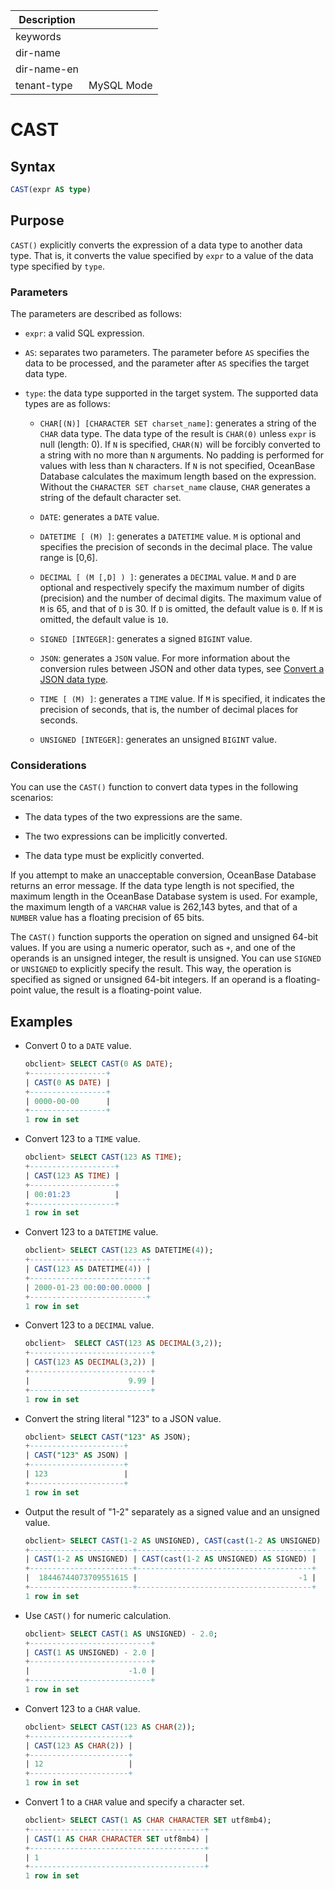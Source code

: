 | Description   |                 |
|---------------|-----------------|
| keywords      |                 |
| dir-name      |                 |
| dir-name-en   |                 |
| tenant-type   | MySQL Mode      |

# CAST

## Syntax

```sql
CAST(expr AS type)
```

## Purpose

`CAST()` explicitly converts the expression of a data type to another data type. That is, it converts the value specified by `expr` to a value of the data type specified by `type`.

### Parameters

The parameters are described as follows:

* `expr`: a valid SQL expression.

* `AS`: separates two parameters. The parameter before `AS` specifies the data to be processed, and the parameter after `AS` specifies the target data type.

* `type`: the data type supported in the target system. The supported data types are as follows:

   * `CHAR[(N)] [CHARACTER SET charset_name]`: generates a string of the `CHAR` data type. The data type of the result is `CHAR(0)` unless `expr` is null (length: 0). If `N` is specified, `CHAR(N)` will be forcibly converted to a string with no more than `N` arguments. No padding is performed for values with less than `N` characters. If `N` is not specified, OceanBase Database calculates the maximum length based on the expression. Without the `CHARACTER SET charset_name` clause, `CHAR` generates a string of the default character set.

   * `DATE`: generates a `DATE` value.

   * `DATETIME [ (M) ]`: generates a `DATETIME` value. `M` is optional and specifies the precision of seconds in the decimal place. The value range is \[0,6\].

   * `DECIMAL [ (M [,D] ) ]`: generates a `DECIMAL` value. `M` and `D` are optional and respectively specify the maximum number of digits (precision) and the number of decimal digits. The maximum value of `M` is 65, and that of `D` is 30. If `D` is omitted, the default value is `0`. If `M` is omitted, the default value is `10`.

   * `SIGNED [INTEGER]`: generates a signed `BIGINT` value.

   * `JSON`: generates a `JSON` value. For more information about the conversion rules between JSON and other data types, see [Convert a JSON data type](../../../100.basic-elements-of-mysql-mode/100.data-type-of-mysql-mode/800.json-formatted-data-type-of-mysql-mode/400.json-formatted-data-type-conversion-of-mysql-mode.md).

   * `TIME [ (M) ]`: generates a `TIME` value. If `M` is specified, it indicates the precision of seconds, that is, the number of decimal places for seconds.

   * `UNSIGNED [INTEGER]`: generates an unsigned `BIGINT` value.

### Considerations

You can use the `CAST()` function to convert data types in the following scenarios:

* The data types of the two expressions are the same.

* The two expressions can be implicitly converted.

* The data type must be explicitly converted.

If you attempt to make an unacceptable conversion, OceanBase Database returns an error message. If the data type length is not specified, the maximum length in the OceanBase Database system is used. For example, the maximum length of a `VARCHAR` value is 262,143 bytes, and that of a `NUMBER` value has a floating precision of 65 bits.

The `CAST()` function supports the operation on signed and unsigned 64-bit values. If you are using a numeric operator, such as `+`, and one of the operands is an unsigned integer, the result is unsigned. You can use `SIGNED` or `UNSIGNED` to explicitly specify the result. This way, the operation is specified as signed or unsigned 64-bit integers. If an operand is a floating-point value, the result is a floating-point value.

## Examples

* Convert 0 to a `DATE` value.

   ```sql
   obclient> SELECT CAST(0 AS DATE);
   +-----------------+
   | CAST(0 AS DATE) |
   +-----------------+
   | 0000-00-00      |
   +-----------------+
   1 row in set
   ```

* Convert 123 to a `TIME` value.

   ```sql
   obclient> SELECT CAST(123 AS TIME);
   +-------------------+
   | CAST(123 AS TIME) |
   +-------------------+
   | 00:01:23          |
   +-------------------+
   1 row in set
   ```

* Convert 123 to a `DATETIME` value.

   ```sql
   obclient> SELECT CAST(123 AS DATETIME(4));
   +--------------------------+
   | CAST(123 AS DATETIME(4)) |
   +--------------------------+
   | 2000-01-23 00:00:00.0000 |
   +--------------------------+
   1 row in set
   ```

* Convert 123 to a `DECIMAL` value.

   ```sql
   obclient>  SELECT CAST(123 AS DECIMAL(3,2));
   +---------------------------+
   | CAST(123 AS DECIMAL(3,2)) |
   +---------------------------+
   |                      9.99 |
   +---------------------------+
   1 row in set
   ```

* Convert the string literal "123" to a JSON value.

   ```sql
   obclient> SELECT CAST("123" AS JSON);
   +---------------------+
   | CAST("123" AS JSON) |
   +---------------------+
   | 123                 |
   +---------------------+
   1 row in set
   ```

* Output the result of "1-2" separately as a signed value and an unsigned value.

   ```sql
   obclient> SELECT CAST(1-2 AS UNSIGNED), CAST(cast(1-2 AS UNSIGNED) AS SIGNED);
   +-----------------------+---------------------------------------+
   | CAST(1-2 AS UNSIGNED) | CAST(cast(1-2 AS UNSIGNED) AS SIGNED) |
   +-----------------------+---------------------------------------+
   |  18446744073709551615 |                                    -1 |
   +-----------------------+---------------------------------------+
   1 row in set
   ```

* Use `CAST()` for numeric calculation.

   ```sql
   obclient> SELECT CAST(1 AS UNSIGNED) - 2.0;
   +---------------------------+
   | CAST(1 AS UNSIGNED) - 2.0 |
   +---------------------------+
   |                      -1.0 |
   +---------------------------+
   1 row in set
   ```

* Convert 123 to a `CHAR` value.

   ```sql
   obclient> SELECT CAST(123 AS CHAR(2));
   +----------------------+
   | CAST(123 AS CHAR(2)) |
   +----------------------+
   | 12                   |
   +----------------------+
   1 row in set
   ```

* Convert 1 to a `CHAR` value and specify a character set.

   ```sql
   obclient> SELECT CAST(1 AS CHAR CHARACTER SET utf8mb4);
   +---------------------------------------+
   | CAST(1 AS CHAR CHARACTER SET utf8mb4) |
   +---------------------------------------+
   | 1                                     |
   +---------------------------------------+
   1 row in set
   ```
